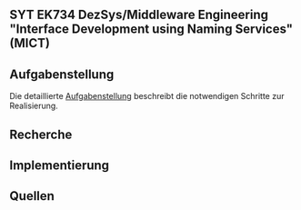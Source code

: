 ## SYT EK734 DezSys/Middleware Engineering "Interface Development using Naming Services" (MICT)

## Aufgabenstellung

Die detaillierte [Aufgabenstellung]() beschreibt die notwendigen Schritte zur Realisierung.

## Recherche

## Implementierung

## Quellen

